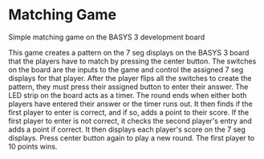 # Matching Game
Simple matching game on the BASYS 3 development board

This game creates a pattern on the 7 seg displays on the BASYS 3 board that the players have to match by pressing the center button. 
The switches on the board are the inputs to the game and control the assigned 7 seg displays for that player.
After the player flips all the switches to create the pattern, they must press their assigned button to enter their answer.
The LED strip on the board acts as a timer.
The round ends when either both players have entered their answer or the timer runs out.
It then finds if the first player to enter is correct, and if so, adds a point to their score.
If the first player to enter is not correct, it checks the second player's entry and adds a point if correct. 
It then displays each player's score on the 7 seg displays.
Press center button again to play a new round. 
The first player to 10 points wins.
